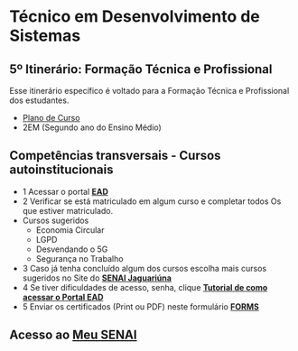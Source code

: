 # Técnico em Desenvolvimento de Sistemas
## 5º Itinerário: Formação Técnica e Profissional
Esse itinerário específico é voltado para a Formação Técnica e Profissional dos estudantes.
- [Plano de Curso](../PlanoCurso.pdf)
- 2EM (Segundo ano do Ensino Médio)
## Competências transversais - Cursos autoinstitucionais
- 1 Acessar o portal **[EAD](https://ead.sp.senai.br)**
- 2 Verificar se está matriculado em algum curso e completar todos Os que estiver matriculado.
- Cursos sugeridos
    - Economia Circular
    - LGPD
    - Desvendando o 5G
    - Segurança no Trabalho
- 3 Caso já tenha concluído algum dos cursos escolha mais cursos sugeridos no Site do **[SENAI Jaguariúna](https://jaguariuna.sp.senai.br/cursos/13/899/formacao-inicial-e-continuada?Parent=898)**
- 4 Se tiver dificuldades de acesso, senha, clique **[Tutorial de como acessar o Portal EAD](https://ead.sp.senai.br/tutorial/comoacessar/)**
- 5 Enviar os certificados (Print ou PDF) neste formulário **[FORMS](https://forms.gle/STMxikkU8qVfLuEb8)**

## Acesso ao [Meu SENAI](https://nam02.safelinks.protection.outlook.com/?url=https%3A%2F%2Fu29462254.ct.sendgrid.net%2Fls%2Fclick%3Fupn%3Du001.RPDTrgqDSBLXg80SgzUK5slSws5-2F-2FP-2Fnthv-2Bo1u60j8PFQUDV8ZL5hnoMRpSFnih_LLG_QEkP7eIhC7tZMuIKyI2fu2a3NDaHKipkgwnc0ac5ZRnHNHQVitKc3UAEp-2Br5u5kCSWJ6sTUhX3-2BcnGpym-2F3BMtv1JlzIjTDsWIhO7TtFb-2B8mqgFWiWm534qoB5zGRDIPQJk3Aw2xMe1mo-2BeSOPHpRGsb7y-2B-2BrLuu9TajQ7wUSw-2Fy-2BrRA-2BT6VC9Dx4n5niDBthVkMnCTqydYNfMHwWYjq3chako8lBdOl8iN57qCqvdU-3D&data=05%7C02%7Cwellington.martins%40sp.senai.br%7Ca8c51da39eae4c5ad5a408dc713150de%7C4148a6de0dd14d04a4c578e374e4f6d6%7C0%7C0%7C638509703860342015%7CUnknown%7CTWFpbGZsb3d8eyJWIjoiMC4wLjAwMDAiLCJQIjoiV2luMzIiLCJBTiI6Ik1haWwiLCJXVCI6Mn0%3D%7C0%7C%7C%7C&sdata=y9QIizfd8CjXaK4mctUXlpMPRLvJJr34LfVXH3wKEFQ%3D&reserved=0)